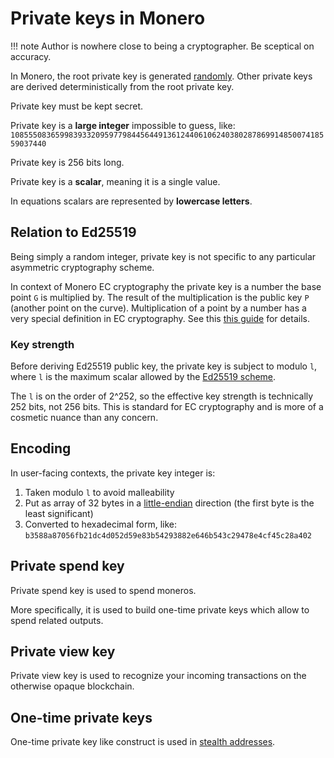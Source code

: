 # Private keys in Monero

!!! note
    Author is nowhere close to being a cryptographer. Be sceptical on accuracy.

In Monero, the root private key is generated [randomly](/cryptography/prng). Other private keys are derived deterministically from the root private key.

Private key must be kept secret.

Private key is a **large integer** impossible to guess, like:
`108555083659983933209597798445644913612440610624038028786991485007418559037440`

Private key is 256 bits long. 

Private key is a **scalar**, meaning it is a single value.

In equations scalars are represented by **lowercase letters**. 

## Relation to Ed25519

Being simply a random integer, private key is not specific to any particular asymmetric cryptography scheme.

In context of Monero EC cryptography the private key is a number the base point `G` is multiplied by.
The result of the multiplication is the public key `P` (another point on the curve).
Multiplication of a point by a number has a very special definition in EC cryptography.
See this [this guide](https://blog.cloudflare.com/a-relatively-easy-to-understand-primer-on-elliptic-curve-cryptography/) for details.

### Key strength

Before deriving Ed25519 public key, the private key is subject to modulo `l`,
where `l` is the maximum scalar allowed by the [Ed25519 scheme](/cryptography/asymmetric/ed25519).

The `l` is on the order of 2^252, so the effective key strength is technically 252 bits, not 256 bits.
This is standard for EC cryptography and is more of a cosmetic nuance than any concern.

## Encoding

In user-facing contexts, the private key integer is:
 
1. Taken modulo `l` to avoid malleability
2. Put as array of 32 bytes in a [little-endian](https://en.wikipedia.org/wiki/Endianness#Little) direction (the first byte is the least significant)
3. Converted to hexadecimal form, like: `b3588a87056fb21dc4d052d59e83b54293882e646b543c29478e4cf45c28a402`

## Private spend key

Private spend key is used to spend moneros.
 
More specifically, it is used to build one-time private keys which allow to spend related outputs.

## Private view key

Private view key is used to recognize your incoming transactions on the otherwise opaque blockchain.

## One-time private keys

One-time private key like construct is used in [stealth addresses](https://monero.stackexchange.com/questions/1409/constructing-a-stealth-monero-address).
